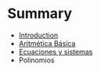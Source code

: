 # Summary

* [Introduction](README.md)
* [Aritmética Básica](SageMatematicas01)
* [Ecuaciones y sistemas](SageMatematicas02)
* Polinomios

